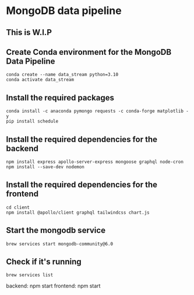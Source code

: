 # MongoDB data pipeline

## This is W.I.P

## Create Conda environment for the MongoDB Data Pipeline

```
conda create --name data_stream python=3.10
conda activate data_stream
```

## Install the required packages

``` 
conda install -c anaconda pymongo requests -c conda-forge matplotlib -y
pip install schedule
```

## Install the required dependencies for the backend
```
npm install express apollo-server-express mongoose graphql node-cron
npm install --save-dev nodemon
```

## Install the required dependencies for the frontend

```
cd client
npm install @apollo/client graphql tailwindcss chart.js
```

## Start the mongodb service

```
brew services start mongodb-community@6.0
```

## Check if it's running

```
brew services list 
```

backend: npm start
frontend: npm start